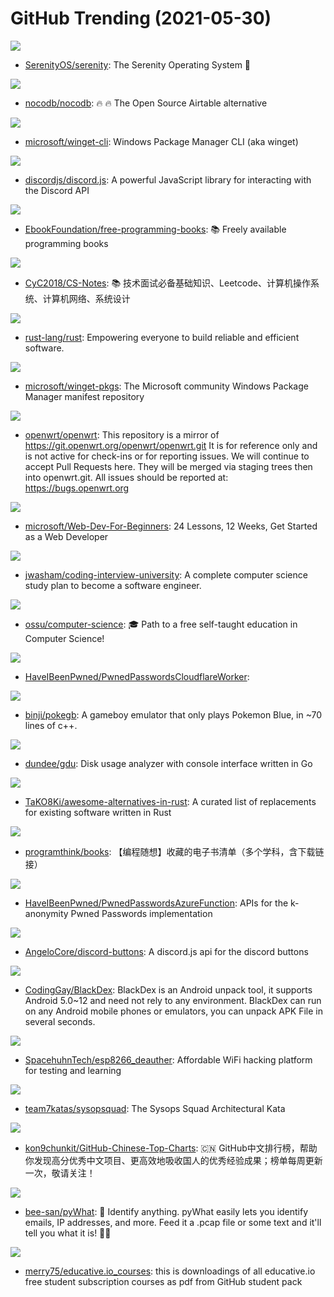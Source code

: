 # GitHub Trending (2021-05-30)

![](https://img.shields.io/badge/C%2B%2B-New%20610-green?style=flat-square&logo=appveyor)
- [SerenityOS/serenity](https://github.com/SerenityOS/serenity): The Serenity Operating System 🐞

![](https://img.shields.io/badge/Vue-New%201-green?style=flat-square&logo=appveyor)
- [nocodb/nocodb](https://github.com/nocodb/nocodb): 🔥 🔥 The Open Source Airtable alternative

![](https://img.shields.io/badge/C%2B%2B-New%20299-green?style=flat-square&logo=appveyor)
- [microsoft/winget-cli](https://github.com/microsoft/winget-cli): Windows Package Manager CLI (aka winget)

![](https://img.shields.io/badge/JavaScript-New%20119-green?style=flat-square&logo=appveyor)
- [discordjs/discord.js](https://github.com/discordjs/discord.js): A powerful JavaScript library for interacting with the Discord API

![](https://img.shields.io/badge/none-New%20563-green?style=flat-square&logo=appveyor)
- [EbookFoundation/free-programming-books](https://github.com/EbookFoundation/free-programming-books): 📚 Freely available programming books

![](https://img.shields.io/badge/Java-New%20186-green?style=flat-square&logo=appveyor)
- [CyC2018/CS-Notes](https://github.com/CyC2018/CS-Notes): 📚 技术面试必备基础知识、Leetcode、计算机操作系统、计算机网络、系统设计

![](https://img.shields.io/badge/Rust-New%2059-green?style=flat-square&logo=appveyor)
- [rust-lang/rust](https://github.com/rust-lang/rust): Empowering everyone to build reliable and efficient software.

![](https://img.shields.io/badge/PowerShell-New%20117-green?style=flat-square&logo=appveyor)
- [microsoft/winget-pkgs](https://github.com/microsoft/winget-pkgs): The Microsoft community Windows Package Manager manifest repository

![](https://img.shields.io/badge/C-New%2018-green?style=flat-square&logo=appveyor)
- [openwrt/openwrt](https://github.com/openwrt/openwrt): This repository is a mirror of https://git.openwrt.org/openwrt/openwrt.git It is for reference only and is not active for check-ins or for reporting issues. We will continue to accept Pull Requests here. They will be merged via staging trees then into openwrt.git. All issues should be reported at: https://bugs.openwrt.org

![](https://img.shields.io/badge/JavaScript-New%20285-green?style=flat-square&logo=appveyor)
- [microsoft/Web-Dev-For-Beginners](https://github.com/microsoft/Web-Dev-For-Beginners): 24 Lessons, 12 Weeks, Get Started as a Web Developer

![](https://img.shields.io/badge/none-New%201-green?style=flat-square&logo=appveyor)
- [jwasham/coding-interview-university](https://github.com/jwasham/coding-interview-university): A complete computer science study plan to become a software engineer.

![](https://img.shields.io/badge/none-New%20728-green?style=flat-square&logo=appveyor)
- [ossu/computer-science](https://github.com/ossu/computer-science): 🎓 Path to a free self-taught education in Computer Science!

![](https://img.shields.io/badge/JavaScript-New%2076-green?style=flat-square&logo=appveyor)
- [HaveIBeenPwned/PwnedPasswordsCloudflareWorker](https://github.com/HaveIBeenPwned/PwnedPasswordsCloudflareWorker): 

![](https://img.shields.io/badge/C%2B%2B-New%20199-green?style=flat-square&logo=appveyor)
- [binji/pokegb](https://github.com/binji/pokegb): A gameboy emulator that only plays Pokemon Blue, in ~70 lines of c++.

![](https://img.shields.io/badge/Go-New%20113-green?style=flat-square&logo=appveyor)
- [dundee/gdu](https://github.com/dundee/gdu): Disk usage analyzer with console interface written in Go

![](https://img.shields.io/badge/Rust-New%20522-green?style=flat-square&logo=appveyor)
- [TaKO8Ki/awesome-alternatives-in-rust](https://github.com/TaKO8Ki/awesome-alternatives-in-rust): A curated list of replacements for existing software written in Rust

![](https://img.shields.io/badge/none-New%2032-green?style=flat-square&logo=appveyor)
- [programthink/books](https://github.com/programthink/books): 【编程随想】收藏的电子书清单（多个学科，含下载链接）

![](https://img.shields.io/badge/C%23-New%20259-green?style=flat-square&logo=appveyor)
- [HaveIBeenPwned/PwnedPasswordsAzureFunction](https://github.com/HaveIBeenPwned/PwnedPasswordsAzureFunction): APIs for the k-anonymity Pwned Passwords implementation

![](https://img.shields.io/badge/JavaScript-New%2029-green?style=flat-square&logo=appveyor)
- [AngeloCore/discord-buttons](https://github.com/AngeloCore/discord-buttons): A discord.js api for the discord buttons

![](https://img.shields.io/badge/Java-New%20415-green?style=flat-square&logo=appveyor)
- [CodingGay/BlackDex](https://github.com/CodingGay/BlackDex): BlackDex is an Android unpack tool, it supports Android 5.0~12 and need not rely to any environment. BlackDex can run on any Android mobile phones or emulators, you can unpack APK File in several seconds.

![](https://img.shields.io/badge/C-New%2061-green?style=flat-square&logo=appveyor)
- [SpacehuhnTech/esp8266_deauther](https://github.com/SpacehuhnTech/esp8266_deauther): Affordable WiFi hacking platform for testing and learning

![](https://img.shields.io/badge/none-New%2034-green?style=flat-square&logo=appveyor)
- [team7katas/sysopsquad](https://github.com/team7katas/sysopsquad): The Sysops Squad Architectural Kata

![](https://img.shields.io/badge/Java-New%20409-green?style=flat-square&logo=appveyor)
- [kon9chunkit/GitHub-Chinese-Top-Charts](https://github.com/kon9chunkit/GitHub-Chinese-Top-Charts): 🇨🇳 GitHub中文排行榜，帮助你发现高分优秀中文项目、更高效地吸收国人的优秀经验成果；榜单每周更新一次，敬请关注！

![](https://img.shields.io/badge/Python-New%20514-green?style=flat-square&logo=appveyor)
- [bee-san/pyWhat](https://github.com/bee-san/pyWhat): 🐸 Identify anything. pyWhat easily lets you identify emails, IP addresses, and more. Feed it a .pcap file or some text and it'll tell you what it is! 🧙‍♀️

![](https://img.shields.io/badge/none-New%2045-green?style=flat-square&logo=appveyor)
- [merry75/educative.io_courses](https://github.com/merry75/educative.io_courses): this is downloadings of all educative.io free student subscription courses as pdf from GitHub student pack

